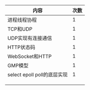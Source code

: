 | 内容                        | 次数 |
| --------------------------- | ---- |
| 进程线程协程                | 1    |
| TCP和UDP                    | 1    |
| UDP实现有连接通信           | 1    |
| HTTP状态码                  | 1    |
| WebSocket和HTTP             | 1    |
| GMP模型                     | 1    |
| select epoll poll的底层实现 | 1    |
|                             |      |
|                             |      |
|                             |      |

